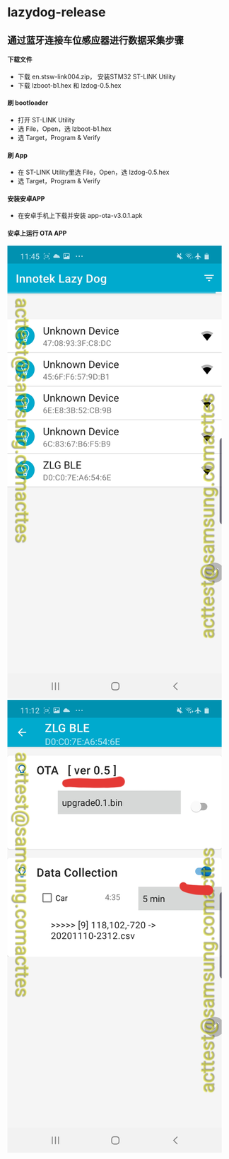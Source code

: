 # lazydog-release
## 通过蓝牙连接车位感应器进行数据采集步骤
#### 下载文件
- 下载 en.stsw-link004.zip， 安装STM32 ST-LINK Utility
- 下载 lzboot-b1.hex 和 lzdog-0.5.hex

#### 刷 bootloader
- 打开 ST-LINK Utility
- 选 File，Open，选 lzboot-b1.hex
- 选 Target，Program & Verify

#### 刷 App
- 在 ST-LINK Utility里选 File，Open，选 lzdog-0.5.hex
- 选 Target，Program & Verify

#### 安装安卓APP
- 在安卓手机上下载并安装 app-ota-v3.0.1.apk

#### 安卓上运行 OTA APP
![BLE scan](/images/ota0.jpg)
![OTA](/images/ota1.jpg)
